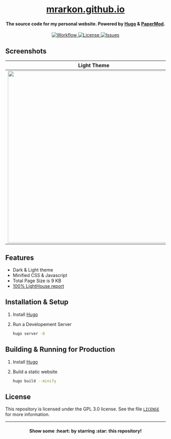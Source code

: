 <h1 align="center">
  <a href="https://mrarkon.github.io" target="_blank">mrarkon.github.io</a>
  <br>
</h1>

<h4 align="center">
  The source code for my personal website. Powered by <a href="https://gohugo.io/" target="_blank">Hugo</a> & <a href="https://git.io/hugopapermod" target="_blank">PaperMod</a>.
  <br>
</h4>

<p align="center">
  <a href="https://github.com/MrArkon/mrarkon.github.io/actions/workflows/gh-pages.yml">
    <img alt="Workflow" 
         src="https://img.shields.io/github/actions/workflow/status/MrArkon/mrarkon.github.io/.github/workflows/gh-pages.yml?branch=master?logo=github&style=for-the-badge">
  </a>
  <a href="https://github.com/MrArkon/mrarkon.github.io/blob/master/LICENSE">
    <img alt="License" 
         src="https://img.shields.io/github/license/MrArkon/mrarkon.github.io?style=for-the-badge">
  </a>
  <a href="https://github.com/MrArkon/mrarkon.github.io/issues">
    <img alt="Issues" 
         src="https://img.shields.io/github/issues/MrArkon/mrarkon.github.io?label=ISSUES&logo=github&style=for-the-badge">
  </a>
</p>

## Screenshots

| Light Theme | Dark Theme |
| ----------- | ---------- |
| <img src="img/light_screenshot.png" width="540" /> | <img src="img/dark_screenshot.png" width="540" /> |

## Features
* Dark & Light theme
* Minified CSS & Javascript
* Total Page Size is 9 KB
* [100% LightHouse report](https://lighthouse-dot-webdotdevsite.appspot.com//lh/html?url=https%3A%2F%2Fmrarkon.github.io%2F)

## Installation & Setup
1. Install [Hugo](https://gohugo.io/getting-started/installing)
2. Run a Developement Server

   ```sh
   hugo server -D
   ```

## Building & Running for Production
1. Install [Hugo](https://gohugo.io/getting-started/installing)
2. Build a static website

   ```sh
   hugo build --minify
   ```

## License
This repository is licensed under the GPL 3.0 license. See the file [`LICENSE`](https://github.com/MrArkon/mrarkon.github.io/blob/master/LICENSE) for more information.

----

<h4 align="center">Show some :heart: by starring :star: this repository!</h4>
